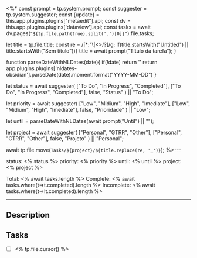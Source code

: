 <%*
const prompt = tp.system.prompt;
const suggester = tp.system.suggester;
const {update} = this.app.plugins.plugins["metaedit"].api;
const dv = this.app.plugins.plugins['dataview'].api;
const tasks = await dv.pages(`"${tp.file.path(true).split('.')[0]}"`).file.tasks;

let title = tp.file.title;
const re = /[*:"\\|<>/?]/g;
if(title.startsWith("Untitled") || title.startsWith("Sem título")){
	title = await prompt("Título da tarefa");
}

function parseDateWithNLDates(date){
	if(!date) return ''
	return app.plugins.plugins['nldates-obsidian'].parseDate(date).moment.format("YYYY-MM-DD")
}

let status = await suggester(
	["To Do", "In Progress", "Completed"],
	["To Do", "In Progress", "Completed"],
	false,
	"Status"
) || "To Do";

let priority = await suggester(
	["Low", "Midium", "High", "Imediate"],
	["Low", "Midium", "High", "Imediate"],
	false,
	"Prioridade"
) || "Low";

let until = parseDateWithNLDates(await prompt("Until") || "");

let project = await suggester(
	["Personal", "GTRR", "Other"],
	["Personal", "GTRR", "Other"],
	false,
	"Projeto"
) || "Personal";

await tp.file.move(`Tasks/${project}/${title.replace(re, '_')}`);
%>---

status: <% status %>
priority: <% priority %>
until: <% until %>
project: <% project %>

Total: <% await tasks.length %>
Complete: <% await tasks.where(t=>t.completed).length %>
Incomplete: <% await tasks.where(t=>!t.completed).length %>

---
## Description


## Tasks

- [ ]  <% tp.file.cursor() %>